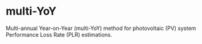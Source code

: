 # multi-YoY
Multi-annual Year-on-Year (multi-YoY) method for photovoltaic (PV) system Performance Loss Rate (PLR) estimations.
